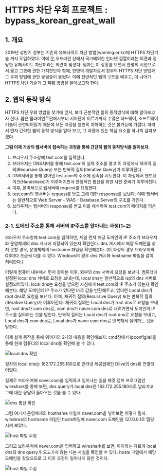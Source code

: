 # HTTPS 차단 우회 프로젝트 : bypass_korean_great_wall
## 1. 개요
2019년 상반기 정부는 기존의 유해사이트 차단 방법(warning.or.kr)에 HTTPS 차단기술 까지 도입하였다. 이에 온,오프라인 상에서 국가에의한 인터넷 검열이라는 의견과 정당한 유해사이트 차단이라는 의견이 맞섰다. 필자는 이 상황를 보면서 한명의 시민으로서 
옳고 그름에 관한 가치판단과 함께, 한명의 개발자로서 정부의 HTTPS 차단 방법과 그 우회 방법에 관한 궁금증이 들었다. 이에 전반적인 웹의 구조를 배우고, 
더 나아가 HTTPS 차단 기술과 그 파훼 방법을 알아보고자 한다.

## 2. 웹의 동작 방식
HTTPS 차단 우회 방법을 찾기에 앞서, 보다 근본적인 웹의 동작방식에 대해 알아보고자 한다. 웹은 클라이언트단에서부터 서버단에 이르기까지 수많은 하드웨어, 소프트웨어 기술이 관련되어있기 때문에 모든 과정을 완변히 이해하는 것은 불가능에 가깝다. 따라서 먼저 간략한 웹의 동작 방식을 알아 보고, 그 과정에 있는 핵심 요소를 하나씩 살펴보겠다.


**그럼 이제 가상의 웹서버에 접속하는 과정을 통해 간단히 웹의 동작방식을 알아보자.**
  1. 브라우저 주소창에 test.com을 입력한다.
  2. 브라우저는 DNS서버를 통해 test.com의 실제 주소를 찾고 이 과정에서 재귀적 질의(Recursive Query) 또는 반복적 질의(Iterative Query)가 이루어진다.
  3. DNS서버를 통해 알아낸 test.com의 주소에 접속을 시도한다. 이 과정에서 핸드쉐이크(Handshake)가 이루어지면서 안정적인 통신을 위한 사전 준비가 이루어진다.
  4. 이후, 본격적으로 웹서버에 request를 요청한다.
  5. test.com의 웹서버는 request를 받고 그에 대한 response를 보낸다. 이때 웹서버는 일반적으로 Web Server - WAS - Database Server의 구조를 가진다.
  6. 브라우저는 웹서버의 response를 받고 이를 해석하여 test.com의 페이지를 띄운다.


### 2-1. 도메인 주소를 통해 서버의 IP주소를 알아내는 과정(1~2)
브라우저 주소창에 test.com을 입력하면, 제일 먼저 해당 도메인의 IP 주소가 브라우저와 운영체제의 dns 캐시에 저장되어 있는지 확인한다. dns 캐시에서 해당 도메인을 찾지 못할 경우, 운영체제의 hostname 파일을 확인해본다. (이 과정의 경우 브라우저와 OS마다 조금씩 다를 수 있다. Windows의 경우 dns 캐시와 hostname 파일을 같이 처리한다.)


이렇게 컴퓨터 내부에서 먼저 찾아본 이후, 외부의 dns 서버에 요청을 보낸다. 컴퓨터에 설정된 local dns 서버로 요청을 보내는데, local dns는 일반적으로 isp의 dns 서버로 설정되어있다. local dns는 요청을 받으면 자신에게 test.com의 IP 주소가 있는지 확인 해본다. 해당 도메인의 IP 주소가 있다면 바로 값을 반환해주고, 없다면 Local dns가  root dns로 요청을 보낸다. 이때, 재귀적 질의(Recursive Query) 또는 반복적 질의(Iterative Query)가 이루어진다. 재귀적 질의는 Local dns가 root dns로 요청을 보내면, root dns가 com dns로, com dns가 naver.com dns로 내려가면서 도메인의 IP주소를 질의하는 것을 말한다. 반복적 질의는 Local dns가 root dns로 요청을 보내고, Local dns가 com dns로, Local dns가 naver.com dns로 반복해서 질의하는 것을 말한다.


이제 실제 동작을 통해 위까지의 2-1의 내용을 확인해보자. cmd창에서 ipconfig/all을 통해 현재 컴퓨터의 local dns를 확인해 볼 수 있다.


![local dns 확인](https://i.ibb.co/2ndCPbp/image.png)


필자의 local dns는 182.172.255.180으로 인터넷 제공업체인 Dlive의 dns로 연결되어있다.


실제로 브라우져에 naver.com을 입력하고 일어나는 일을 패킷 캡쳐 프로그램인 wireshark를 통해 보면, dns query가 local dns인 182.172.255.180으로 날라가고 그에 대한 응답이 돌아오는 것을 볼 수 있다.


![dns 통신 확인](https://i.ibb.co/9r1rqmq/2.png)


그럼 여기서 운영체제의 hostname 파일에 naver.com을 넣어보면 어떻게 될까. windows의 hostname 파일인 hosts파일에 naver.com 도메인을 127.0.0.1로 맵핑 시켜 보았다.


![host 파일 수정](https://i.ibb.co/h8QND6d/3.png)


그리고 브라우져에 naver.com을 입력하고 wireshark를 보면, 아까와는 다르게 local dns와 dns query가 오고가지 않는 다는 사실을 확인할 수 있다. hosts 파일에서 해당 도메인을 찾았으므로 그 이후 과정이 일어나지 않은 것이다.


![host 파일 수정](https://i.ibb.co/Ltggnjs/4.png)

